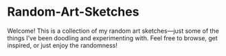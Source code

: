 # Random-Art-Sketches

Welcome! This is a collection of my random art sketches—just some of the things I’ve been doodling and experimenting with. Feel free to browse, get inspired, or just enjoy the randomness!
